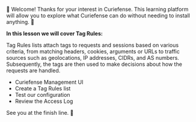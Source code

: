 👋 Welcome! Thanks for your interest in Curiefense. This learning platform will allow you to explore what Curiefense can do without needing to install anything. 🥳

**In this lesson we will cover Tag Rules:**

Tag Rules lists attach tags to requests and sessions based on various criteria, from matching headers, cookies, arguments or URLs to traffic sources such as geolocations, IP addresses, CIDRs, and AS numbers. Subsequently, the tags are then used to make decisions about how the requests are handled.

* Curiefense Management UI
* Create a Tag Rules list
* Test our configuration 
* Review the Access Log

See you at the finish line. 🏁